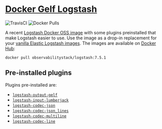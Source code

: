 # [Docker Gelf Logstash](https://github.com/observabilitystack/docker-logstash-gelf)

![TravisCI](https://travis-ci.org/observabilitystack/docker-logstash-gelf.svg?branch=master)
![Docker Pulls](https://img.shields.io/docker/pulls/observabilitystack/logstash)

A recent [Logstash Docker OSS image](https://www.docker.elastic.co/#logstash-7-5-1-oss) 
with some plugins preinstalled that make Logstash
easier to use. Use the image as a drop-in replacement for your 
[vanilla Elastic Logstash images](https://www.elastic.co/guide/en/logstash/7.5/docker.html).
The images are available on [Docker Hub](https://hub.docker.com/r/observabilitystack/logstash):

```docker
docker pull observabilitystack/logstash:7.5.1
```

## Pre-installed plugins

Plugins pre-installed are:

* [`logstash-output-gelf`](https://www.elastic.co/guide/en/logstash/current/plugins-outputs-gelf.htmls)
* [`logstash-input-lumberjack`](https://www.elastic.co/guide/en/logstash/current/plugins-inputs-lumberjack.html)
* [`logstash-codec-json`](https://www.elastic.co/guide/en/logstash/current/plugins-codecs-json.html)
* [`logstash-codec-json_lines`](https://www.elastic.co/guide/en/logstash/current/plugins-codecs-json_lines.html)
* [`logstash-codec-multiline`](https://www.elastic.co/guide/en/logstash/current/plugins-codecs-multiline.html)
* [`logstash-codec-line`](https://www.elastic.co/guide/en/logstash/current/plugins-codecs-line.html)
